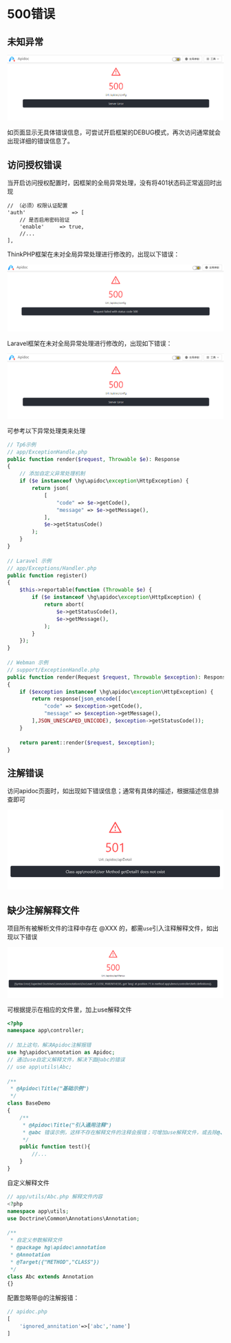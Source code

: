 # 500错误


## 未知异常

![error-500-1](/images/error-500-1.png)

如页面显示无具体错误信息，可尝试开启框架的DEBUG模式，再次访问通常就会出现详细的错误信息了。


## 访问授权错误

当开启访问授权配置时，因框架的全局异常处理，没有将401状态码正常返回时出现

```
// （必须）权限认证配置
'auth'               => [
    // 是否启用密码验证
    'enable'     => true,
    //...
],
```

ThinkPHP框架在未对全局异常处理进行修改的，出现以下错误：

![error-auth-1](/images/error-auth-1.png)

Laravel框架在未对全局异常处理进行修改的，出现如下错误：

![error-500-1](/images/error-500-1.png)

可参考以下异常处理类来处理

```php
// Tp6示例
// app/ExceptionHandle.php
public function render($request, Throwable $e): Response
{
    // 添加自定义异常处理机制
    if ($e instanceof \hg\apidoc\exception\HttpException) {
        return json(
            [
                "code" => $e->getCode(),
                "message" => $e->getMessage(),
            ],
            $e->getStatusCode()
        );
    }
}

// Laravel 示例
// app/Exceptions/Handler.php
public function register()
{
    $this->reportable(function (Throwable $e) {
        if ($e instanceof \hg\apidoc\exception\HttpException) {
            return abort(
                $e->getStatusCode(),
                $e->getMessage(),
            );
        }
    });
}

// Webman 示例
// support/ExceptionHandle.php
public function render(Request $request, Throwable $exception): Response
{
    if ($exception instanceof \hg\apidoc\exception\HttpException) {
        return response(json_encode([
            "code" => $exception->getCode(),
            "message" => $exception->getMessage(),
        ],JSON_UNESCAPED_UNICODE), $exception->getStatusCode());
    }
    
    return parent::render($request, $exception);
}
```


## 注解错误

访问apidoc页面时，如出现如下错误信息；通常有具体的描述，根据描述信息排查即可

![error-501](/images/error-501.png)


## 缺少注解解释文件


项目所有被解析文件的注释中存在 @XXX 的，都需`use`引入注释解释文件，如出现以下错误

![error-500](/images/error-500.png)

可根据提示在相应的文件里，加上use解释文件

```php
<?php
namespace app\controller;

// 加上这句，解决Apidoc注解报错
use hg\apidoc\annotation as Apidoc;
// 通过use自定义解释文件，解决下面@abc的错误
// use app\utils\Abc;

/**
 * @Apidoc\Title("基础示例")
 */
class BaseDemo
{
    /**
     * @Apidoc\Title("引入通用注释")
     * @abc 错误示例，这样不存在解释文件的注释会报错；可增加use解释文件，或去除@、或通过配置忽略（推荐）
     */
    public function test(){
        //...
    }
}
```

自定义解释文件
```php
// app/utils/Abc.php 解释文件内容
<?php
namespace app\utils;
use Doctrine\Common\Annotations\Annotation;

/**
 * 自定义参数解释文件
 * @package hg\apidoc\annotation
 * @Annotation
 * @Target({"METHOD","CLASS"})
 */
class Abc extends Annotation
{}
```

配置忽略带@的注解报错：

```php
// apidoc.php
[
    'ignored_annitation'=>['abc','name']
]
```


